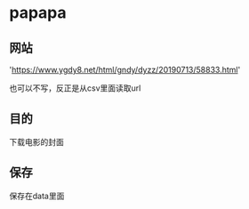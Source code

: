 # papapa

## 网站

'https://www.ygdy8.net/html/gndy/dyzz/20190713/58833.html'

也可以不写，反正是从csv里面读取url

## 目的

下载电影的封面

## 保存

保存在data里面


